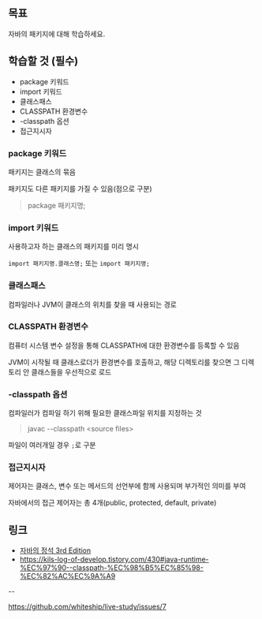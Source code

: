 ## 목표

자바의 패키지에 대해 학습하세요.

## 학습할 것 (필수)

- package 키워드
- import 키워드
- 클래스패스
- CLASSPATH 환경변수
- -classpath 옵션
- 접근지시자

### package 키워드

패키지는 클래스의 묶음

패키지도 다른 패키지를 가질 수 있음(점으로 구분)

> package 패키지명;

### import 키워드

사용하고자 하는 클래스의 패키지를 미리 명시

`import 패키지명.클래스명;` 또는 `import 패키지명;`

### 클래스패스

컴파일러나 JVM이 클래스의 위치를 찾을 때 사용되는 경로

### CLASSPATH 환경변수

컴퓨터 시스템 변수 설정을 통해 CLASSPATH에 대한 환경변수를 등록할 수 있음

JVM이 시작될 때 클래스로더가 환경변수를 호출하고, 해당 디렉토리를 찾으면 그 디렉토리 안 클래스들을 우선적으로 로드

### -classpath 옵션

컴파일러가 컴파일 하기 위해 필요한 클래스파일 위치를 지정하는 것

> javac --classpath \<source files\>

파일이 여러개일 경우 `;`로 구분

### 접근지시자

제어자는 클래스, 변수 또는 메서드의 선언부에 함께 사용되며 부가적인 의미를 부여

자바에서의 접근 제어자는 총 4개(public, protected, default, private)

## 링크

- [자바의 정석 3rd Edition](http://www.yes24.com/Product/Goods/24259565?OzSrank=4)
- https://kils-log-of-develop.tistory.com/430#java-runtime-%EC%97%90--classpath-%EC%98%B5%EC%85%98-%EC%82%AC%EC%9A%A9

--

https://github.com/whiteship/live-study/issues/7
